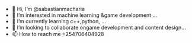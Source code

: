 - 👋 Hi, I’m @sabastianmacharia
- 👀 I’m interested in machine learning &game development ...
- 🌱 I’m currently learning c++,python, ...
- 💞️ I’m looking to collaborate ongame development and content design...
- 📫 How to reach me +254706404928

<!---
sabastianmacharia/sabastianmacharia is a ✨ special ✨ repository because its `README.md` (this file) appears on your GitHub profile.
You can click the Preview link to take a look at your changes.
--->
